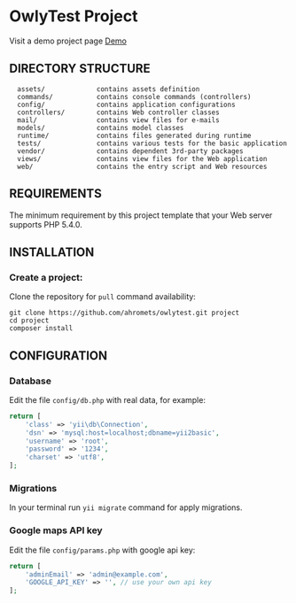 OwlyTest Project
============================

Visit a demo project page [Demo](http://owlytest.khromets.com/)

DIRECTORY STRUCTURE
-------------------

      assets/             contains assets definition
      commands/           contains console commands (controllers)
      config/             contains application configurations
      controllers/        contains Web controller classes
      mail/               contains view files for e-mails
      models/             contains model classes
      runtime/            contains files generated during runtime
      tests/              contains various tests for the basic application
      vendor/             contains dependent 3rd-party packages
      views/              contains view files for the Web application
      web/                contains the entry script and Web resources



REQUIREMENTS
------------

The minimum requirement by this project template that your Web server supports PHP 5.4.0.


INSTALLATION
------------

### Create a project:

Clone the repository for `pull` command availability:

~~~
git clone https://github.com/ahromets/owlytest.git project
cd project
composer install
~~~

CONFIGURATION
-------------

### Database

Edit the file `config/db.php` with real data, for example:

```php
return [
    'class' => 'yii\db\Connection',
    'dsn' => 'mysql:host=localhost;dbname=yii2basic',
    'username' => 'root',
    'password' => '1234',
    'charset' => 'utf8',
];
```

### Migrations

In your terminal run `yii migrate` command for apply migrations.

### Google maps API key

Edit the file `config/params.php` with google api key:

```php
return [
    'adminEmail' => 'admin@example.com',
    'GOOGLE_API_KEY' => '', // use your own api key
];
```

